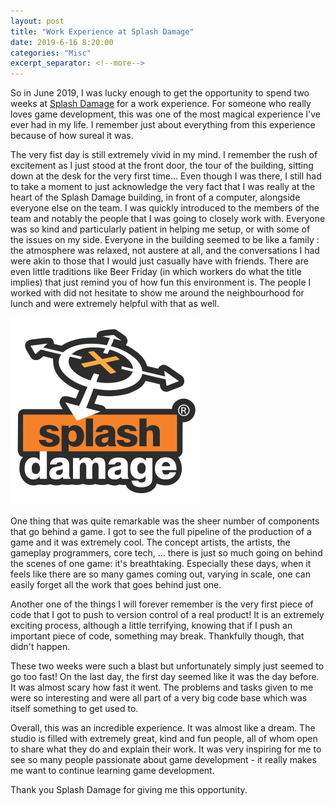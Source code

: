```yaml
---
layout: post
title: "Work Experience at Splash Damage"
date: 2019-6-16 8:20:00
categories: "Misc"
excerpt_separator: <!--more-->
---
```



So in June 2019, I was lucky enough to get the opportunity to spend two weeks at [Splash Damage](https://www.splashdamage.com/) for a work experience. For someone who really loves game development, this was one of the most magical experience I've ever had in my life. I remember just about everything from this experience because of how sureal it was.

<!--more-->

The very fist day is still extremely vivid in my mind. I remember the rush of excitement as I just stood at the front door, the tour of the building, sitting down at the desk for the very first time... Even though I was there, I still had to take a moment to just acknowledge the very fact that I was really at the heart of the Splash Damage building, in front of a computer, alongside everyone else on the team. I was quickly introduced to the members of the team and notably the people that I was going to closely work with. Everyone was so kind and particularly patient in helping me setup, or with some of the issues on my side. Everyone in the building seemed to be like a family : the atmosphere was relaxed, not austere at all, and the conversations I had were akin to those that I would just casually have with friends. There are even little traditions like Beer Friday (in which workers do what the title implies) that just remind you of how fun this environment is. The people I worked with did not hesitate to show me around the neighbourhood for lunch and were extremely helpful with that as well.

![photo](/assets/300px-Splash_Damage_logo.png)

One thing that was quite remarkable was the sheer number of components that go behind a game. I got to see the full pipeline of the production of a game and it was extremely cool. The concept artists, the artists, the gameplay programmers, core tech, ... there is just so much going on behind the scenes of one game: it's breathtaking. Especially these days, when it feels like there are so many games coming out, varying in scale, one can easily forget all the work that goes behind just one.

Another one of the things I will forever remember is the very first piece of code that I got to push to version control of a real product! It is an extremely exciting process, although a little terrifying, knowing that if I push an important piece of code, something may break. Thankfully though, that didn't happen.

These two weeks were such a blast but unfortunately simply just seemed to go too fast! On the last day, the first day seemed like it was the day before. It was almost scary how fast it went. The problems and tasks given to me were so interesting and were all part of a very big code base which was itself something to get used to.

Overall, this was an incredible experience. It was almost like a dream. The studio is filled with extremely great, kind and fun people, all of whom open to share what they do and explain their work. It was  very inspiring for me to see so many people passionate about game development - it really makes me want to continue learning game development.

Thank you Splash Damage for giving me this opportunity. 
